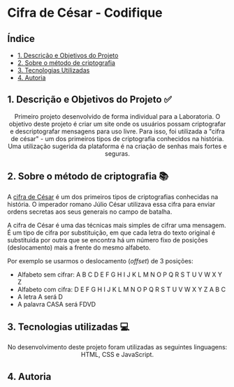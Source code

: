 # Cifra de César - Codifique

## Índice

- [1. Descrição e Objetivos do Projeto](#descrição-do-projeto)
- [2. Sobre o método de criptografia](#sobre-o-método-de-encriptografia)
- [3. Tecnologias Utilizadas](#tecnologias-utilizadas)
- [4. Autoria](#autoria)

## 1. Descrição e Objetivos do Projeto ✅

<p align="center">Primeiro projeto desenvolvido de forma individual para a Laboratoria. O objetivo deste projeto é criar um site onde os usuários possam criptografar e descriptografar mensagens para uso livre. Para isso, foi utilizada a "cifra de césar" - um dos primeiros tipos de criptografia conhecidos na história.
Uma utilização sugerida da plataforma é na criação de senhas mais fortes e seguras.</p>

## 2. Sobre o método de criptografia 📚

A [cifra de César](https://pt.wikipedia.org/wiki/Cifra_de_C%C3%A9sar)
é um dos primeiros tipos de criptografias conhecidas na história.
O imperador romano Júlio César utilizava essa cifra para enviar
ordens secretas aos seus generais no campo de batalha.

A cifra de César é uma das técnicas mais simples de cifrar uma mensagem. É um
tipo de cifra por substituição, em que cada letra do texto original é
substituida por outra que se encontra há um número fixo de posições
(deslocamento) mais a frente do mesmo alfabeto.

Por exemplo se usarmos o deslocamento (_offset_) de 3 posições:

- Alfabeto sem cifrar: A B C D E F G H I J K L M N O P Q R S T U V W X Y Z
- Alfabeto com cifra: D E F G H I J K L M N O P Q R S T U V W X Y Z A B C
- A letra A será D
- A palavra CASA será FDVD

## 3. Tecnologias utilizadas 💻

<p align="center">No desenvolvimento deste projeto foram utilizadas as seguintes linguagens: HTML, CSS e JavaScript.</p>

## 4. Autoria
